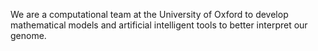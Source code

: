 We are a computational team at the University of Oxford to develop mathematical models and artificial intelligent tools to better interpret our genome.